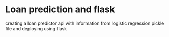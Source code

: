 # Loan prediction and flask
 creating a loan predictor api  with information from logistic regression pickle file and deploying using flask
